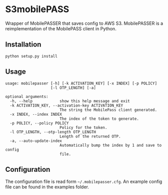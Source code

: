 S3mobilePASS
============

Wrapper of MobilePASSER that saves config to AWS S3. MobilePASSER is a reimplementation of the MobilePASS client in Python.

Installation
------------

```
python setup.py install
```

Usage
-----

```
usage: mobilepasser [-h] [-k ACTIVATION_KEY] [-x INDEX] [-p POLICY]
                    [-l OTP_LENGTH] [-a]

optional arguments:
  -h, --help            show this help message and exit
  -k ACTIVATION_KEY, --activation-key ACTIVATION_KEY
                        The string the MobilePass client generated.
  -x INDEX, --index INDEX
                        The index of the token to generate.
  -p POLICY, --policy POLICY
                        Policy for the token.
  -l OTP_LENGTH, --otp-length OTP_LENGTH
                        Length of the returned OTP.
  -a, --auto-update-index
                        Automatically bump the index by 1 and save to config
                        file.
```

Configuration
-------------
The configuration file is read form `~/.mobilepasser.cfg`. An example config file can be found in the examples folder.
